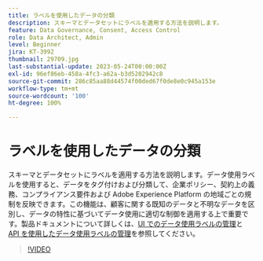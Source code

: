 ```yaml
---
title: ラベルを使用したデータの分類
description: スキーマとデータセットにラベルを適用する方法を説明します。
feature: Data Governance, Consent, Access Control
role: Data Architect, Admin
level: Beginner
jira: KT-3992
thumbnail: 29709.jpg
last-substantial-update: 2023-05-24T00:00:00Z
exl-id: 96ef86eb-458a-4fc3-a62a-b3d5202942c8
source-git-commit: 286c85aa88d44574f00ded67f0de8e0c945a153e
workflow-type: tm+mt
source-wordcount: '100'
ht-degree: 100%

---
```


# ラベルを使用したデータの分類

スキーマとデータセットにラベルを適用する方法を説明します。データ使用ラベルを使用すると、データをタグ付けおよび分類して、企業ポリシー、契約上の義務、コンプライアンス要件および Adobe Experience Platform の地域ごとの規制を反映できます。この機能は、顧客に関する既知のデータと不明なデータを区別し、データの特性に基づいてデータ使用に適切な制御を適用する上で重要です。製品ドキュメントについて詳しくは、[UI でのデータ使用ラベルの管理](https://experienceleague.adobe.com/docs/experience-platform/data-governance/labels/user-guide.html?lang=ja)と [API を使用したデータ使用ラベルの管理](https://experienceleague.adobe.com/docs/experience-platform/data-governance/labels/dataset-api.html?lang=ja)を参照してください。

>[!VIDEO](https://video.tv.adobe.com/v/29709?learn=on&enablevpops)
